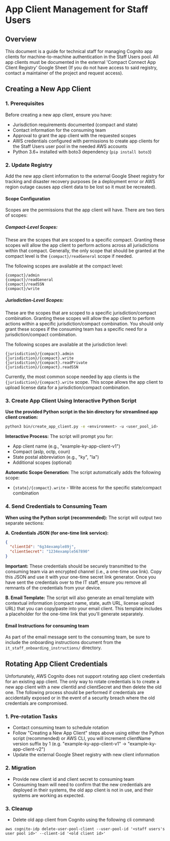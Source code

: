 # App Client Management for Staff Users

## Overview
This document is a guide for technical staff for managing Cognito app clients for machine-to-machine authentication in the Staff Users pool. All app clients must be documented in the external 'Compact Connect App Client Registry' Google Sheet (If you do not have access to said registry, contact a maintainer of the project and request access).

## Creating a New App Client

### 1. Prerequisites
Before creating a new app client, ensure you have:
- Jurisdiction requirements documented (compact and state)
- Contact information for the consuming team
- Approval to grant the app client with the requested scopes
- AWS credentials configured with permissions to create app clients for the Staff Users user pool in the needed AWS accounts
- Python 3.6+ installed with boto3 dependency (`pip install boto3`)

### 2. Update Registry
Add the new app client information to the external Google Sheet registry for tracking and disaster recovery purposes (ie a deployment error or AWS region outage causes app client data to be lost so it must be recreated).

#### **Scope Configuration**
   Scopes are the permissions that the app client will have. There are two tiers of scopes:

##### **Compact-Level Scopes:**
   These are the scopes that are scoped to a specific compact. Granting these scopes will allow the app client to perform actions across all jurisdictions within that compact.
   Generally, the only scope that should be granted at the compact level is the `{compact}/readGeneral` scope if needed.

   The following scopes are available at the compact level:
   ```
   {compact}/admin
   {compact}/readGeneral
   {compact}/readSSN
   {compact}/write
   ```

##### **Jurisdiction-Level Scopes:**
   These are the scopes that are scoped to a specific jurisdiction/compact combination. Granting these scopes will allow the app client to perform actions within a specific jurisdiction/compact combination. You should only grant these scopes if the consuming team has a specific need for a jurisdiction/compact combination.

   The following scopes are available at the jurisdiction level:
   ```
   {jurisdiction}/{compact}.admin
   {jurisdiction}/{compact}.write
   {jurisdiction}/{compact}.readPrivate
   {jurisdiction}/{compact}.readSSN
   ```

   Currently, the most common scope needed by app clients is the `{jurisdiction}/{compact}.write` scope. This scope allows the app client to upload license data for a jurisdiction/compact combination.

### 3. Create App Client Using Interactive Python Script
   **Use the provided Python script in the bin directory for streamlined app client creation:**

   ```bash
   python3 bin/create_app_client.py -e <environment> -u <user_pool_id>
   ```

   **Interactive Process:**
   The script will prompt you for:
   - App client name (e.g., "example-ky-app-client-v1")
   - Compact (aslp, octp, coun)
   - State postal abbreviation (e.g., "ky", "la")
   - Additional scopes (optional)

   **Automatic Scope Generation:**
   The script automatically adds the following scope:
   - `{state}/{compact}.write` - Write access for the specific state/compact combination



### 4. **Send Credentials to Consuming Team**
   **When using the Python script (recommended):**
   The script will output two separate sections:

   **A. Credentials JSON (for one-time link service):**
   ```json
   {
     "clientId": "6g34example89j",
     "clientSecret": "1234example567890"
   }
   ```
   **Important:** These credentials should be securely transmitted to the consuming team via an encrypted channel (i.e., a one-time use link). Copy this JSON and use it with your one-time secret link generator. Once you have sent the credentials over to the IT staff, ensure you remove all remnants of the credentials from your device.

   **B. Email Template:**
   The script will also generate an email template with contextual information (compact name, state, auth URL, license upload URL) that you can copy/paste into your email client. This template includes a placeholder for the one-time link that you'll generate separately.


#### Email Instructions for consuming team
As part of the email message sent to the consuming team, be sure to include the onboarding instructions document from the `it_staff_onboarding_instructions/` directory.

## Rotating App Client Credentials
Unfortunately, AWS Cognito does not support rotating app client credentials for an existing app client. The only way to rotate credentials is to create a new app client with a new clientId and clientSecret and then delete the old one. The following process should be performed if credentials are accidentally exposed or in the event of a security breach where the old credentials are compromised.

### 1. Pre-rotation Tasks
- Contact consuming team to schedule rotation
- Follow "Creating a New App Client" steps above using either the Python script (recommended) or AWS CLI, you will increment clientName version suffix by 1 (e.g. "example-ky-app-client-v1" -> "example-ky-app-client-v2")
- Update the external Google Sheet registry with new client information

### 2. Migration
- Provide new client id and client secret to consuming team
- Consuming team will need to confirm that the new credentials are deployed in their systems, the old app client is not in use, and their systems are working as expected.

### 3. Cleanup
- Delete old app client from Cognito using the following cli command:
```
aws cognito-idp delete-user-pool-client --user-pool-id '<staff users's user pool id>' --client-id '<old client id>'
```
